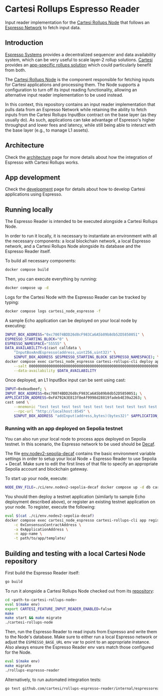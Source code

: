 # Cartesi Rollups Espresso Reader

Input reader implementation for the [Cartesi Rollups Node](https://github.com/cartesi/rollups-node) that follows an [Espresso Network](https://docs.espressosys.com/network) to fetch input data.

## Introduction

[Espresso Systems](https://www.espressosys.com/) provides a decentralized sequencer and data availability system, which can be very useful to scale layer-2 rollup solutions.
[Cartesi](https://cartesi.io) provides an [app-specific rollups solution](https://docs.cartesi.io/cartesi-rollups/) which could particularly benefit from both.

The [Cartesi Rollups Node](https://github.com/cartesi/rollups-node) is the component responsible for fetching inputs for Cartesi applications and processing them.
The Node supports a configuration to turn off its input reading functionality, allowing an alternative input reader implementation to be used instead.

In this context, this repository contains an input reader implementation that pulls data from an Espresso Network while retaining the ability to fetch inputs from the Cartesi Rollups InputBox contract on the base layer (as they usually do).
As such, applications can take advantage of Espresso's higher throughput and lower fees and latency, while still being able to interact with the base layer (e.g., to manage L1 assets).

## Architecture

Check the [architecture](docs/architecture.md) page for more details about how the integration of Espresso with Cartesi Rollups works.

## App development

Check the [development](docs/development.md) page for details about how to develop Cartesi applications using Espresso.

## Running locally

The Espresso Reader is intended to be executed alongside a Cartesi Rollups Node.

In order to run it locally, it is necessary to instantiate an environment with all the necessary components: a local blockchain network, a local Espresso network, and a Cartesi Rollups Node alongside its database and the Espresso Reader itself.

To build all necessary components:

```bash
docker compose build
```

Then, you can execute everything by running:

```bash
docker compose up -d
```

Logs for the Cartesi Node with the Espresso Reader can be tracked by typing:

```bash
docker compose logs cartesi_node_espresso -f
```

A sample Echo application can be deployed on your local node by executing:

```bash
INPUT_BOX_ADDRESS="0xc70074BDD26d8cF983Ca6A5b89b8db52D5850051" \
ESPRESSO_STARTING_BLOCK="0" \
ESPRESSO_NAMESPACE="55555" \
DATA_AVAILABILITY=$(cast calldata \
    "InputBoxAndEspresso(address,uint256,uint32)" \
    $INPUT_BOX_ADDRESS $ESPRESSO_STARTING_BLOCK $ESPRESSO_NAMESPACE); \
docker compose exec cartesi_node_espresso cartesi-rollups-cli deploy application echo-dapp applications/echo-dapp/ \
    --salt 0000000000000000000000000000000000000000000000000000000000000000 \
    --data-availability $DATA_AVAILABILITY
```

Once deployed, an L1 InputBox input can be sent using cast:

```bash
INPUT=0xdeadbeef; \
INPUT_BOX_ADDRESS=0xc70074BDD26d8cF983Ca6A5b89b8db52D5850051; \
APPLICATION_ADDRESS=0xFA792A3E813f8eAf9998d28819fadeb4E39a2263; \
cast send \
    --mnemonic "test test test test test test test test test test test junk" \
    --rpc-url "http://localhost:8545" \
    $INPUT_BOX_ADDRESS "addInput(address,bytes)(bytes32)" $APPLICATION_ADDRESS $INPUT
```

### Running with an app deployed on Sepolia testnet

You can also run your local node to process apps deployed on Sepolia testnet.
In this scenario, the Espresso network to be used should be [Decaf](https://docs.espressosys.com/network/releases/testnets/decaf-testnet).

The file [env.nodev2-sepolia-decaf](./ci/env.nodev2-sepolia-decaf) contains the basic environment variable settings in order to setup your local Node + Espresso Reader to use Sepolia + Decaf.
Make sure to edit the first lines of that file to specify an appropriate Sepolia account and blockchain gateway.

To start up your node, execute:

```bash
NODE_ENV_FILE=./ci/env.nodev2-sepolia-decaf docker compose up -d db cartesi_node_espresso
```

You should then deploy a testnet application (similarly to sample Echo deployment described above), or register an existing testnet application on your node.
To register, execute the following:

```bash
eval $(cat ./ci/env.nodev2-sepolia-decaf)
docker compose exec cartesi_node_espresso cartesi-rollups-cli app register -v \
    -c 0xConsensusContractAddress \
    -a 0xApplicationAddress \
    -n app-name \
    -t path/to/app/template/
```



## Building and testing with a local Cartesi Node repository

First build the Espresso Reader itself:

```bash
go build
```

To run it alongside a Cartesi Rollups Node checked out from its [repository](https://github.com/cartesi/rollups-node/releases/tag/v2.0.0-dev-20250604):

```bash
cd <path-to-cartesi-rollups-node>
eval $(make env)
export CARTESI_FEATURE_INPUT_READER_ENABLED=false
make
make start && make migrate
./cartesi-rollups-node
```

Then, run the Espresso Reader to read inputs from Espresso and write them to the Node's database.
Make sure to either run a local Espresso network or adjust the `ESPRESSO_BASE_URL` env var to point to an appropriate instance.
Also always ensure the Espresso Reader env vars match those configured for the Node.

```bash
eval $(make env)
make migrate
./rollups-espresso-reader
```

Alternatively, to run automated integration tests:

```bash
go test github.com/cartesi/rollups-espresso-reader/internal/espressoreader -v
```
